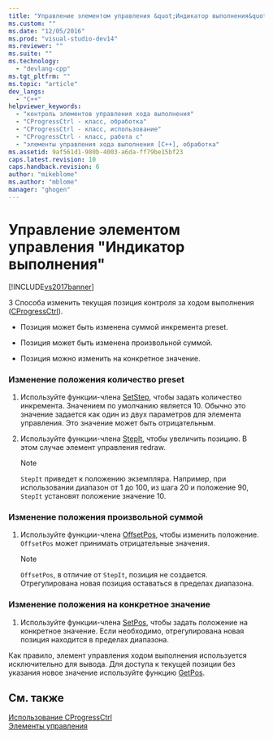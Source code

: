 ```yaml
---
title: "Управление элементом управления &quot;Индикатор выполнения&quot; | Microsoft Docs"
ms.custom: ""
ms.date: "12/05/2016"
ms.prod: "visual-studio-dev14"
ms.reviewer: ""
ms.suite: ""
ms.technology: 
  - "devlang-cpp"
ms.tgt_pltfrm: ""
ms.topic: "article"
dev_langs: 
  - "C++"
helpviewer_keywords: 
  - "контроль элементов управления хода выполнения"
  - "CProgressCtrl - класс, обработка"
  - "CProgressCtrl - класс, использование"
  - "CProgressCtrl - класс, работа с"
  - "элементы управления хода выполнения [C++], обработка"
ms.assetid: 9af561d1-980b-4003-a6da-ff79be15bf23
caps.latest.revision: 10
caps.handback.revision: 6
author: "mikeblome"
ms.author: "mblome"
manager: "ghogen"
---
```

# Управление элементом управления &quot;Индикатор выполнения&quot;
[!INCLUDE[vs2017banner](../assembler/inline/includes/vs2017banner.md)]

3 Способа изменить текущая позиция контроля за ходом выполнения \([CProgressCtrl](../mfc/reference/cprogressctrl-class.md)\).  
  
-   Позиция может быть изменена суммой инкремента preset.  
  
-   Позиция может быть изменена произвольной суммой.  
  
-   Позиция можно изменить на конкретное значение.  
  
### Изменение положения количество preset  
  
1.  Используйте функции\-члена [SetStep](../Topic/CProgressCtrl::SetStep.md), чтобы задать количество инкремента.  Значением по умолчанию является 10.  Обычно это значение задается как один из двух параметров для элемента управления.  Это значение может быть отрицательным.  
  
2.  Используйте функции\-члена [StepIt](../Topic/CProgressCtrl::StepIt.md), чтобы увеличить позицию.  В этом случае элемент управления redraw.  
  
    > [!NOTE]
    >  `StepIt` приведет к положению экземпляра.  Например, при использовании диапазон от 1 до 100, из шага 20 и положение 90, `StepIt` установят положение значение 10.  
  
### Изменение положения произвольной суммой  
  
1.  Используйте функции\-члена [OffsetPos](../Topic/CProgressCtrl::OffsetPos.md), чтобы изменить положение.  `OffsetPos` может принимать отрицательные значения.  
  
    > [!NOTE]
    >  `OffsetPos`, в отличие от `StepIt`, позиция не создается.  Отрегулирована новая позиция оставаться в пределах диапазона.  
  
### Изменение положения на конкретное значение  
  
1.  Используйте функции\-члена [SetPos](../Topic/CProgressCtrl::SetPos.md), чтобы задать положение на конкретное значение.  Если необходимо, отрегулирована новая позиция находится в пределах диапазона.  
  
 Как правило, элемент управления ходом выполнения используется исключительно для вывода.  Для доступа к текущей позиции без указания новое значение используйте функцию [GetPos](../Topic/CProgressCtrl::GetPos.md).  
  
## См. также  
 [Использование CProgressCtrl](../mfc/using-cprogressctrl.md)   
 [Элементы управления](../mfc/controls-mfc.md)
